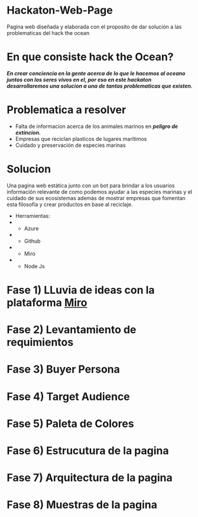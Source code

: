 # Hackaton-Web-Page
Pagina web diseñada y elaborada con el proposito de dar solución a las problematicas del hack the ocean
# En que consiste hack the Ocean?

***En crear conciencia en la gente acerca de lo que le hacemos al oceano juntos con los seres vivos en el, por eso en este hackaton desarrollaremos una solucion a una de tantas problematicas que existen.***

# Problematica a resolver
-  Falta de informacion acerca de los animales marinos en ***peligro de extincion.***
-  Empresas que reciclan plasticos de lugares marítimos
-  Cuidado y preservación de especies marinas
# Solucion
Una pagina web estática junto con un bot para brindar a los usuarios información relevante de como podemos ayudar a las especies marinas y el cuidado de sus ecosistemas además de mostrar empresas que fomentan esta filosofía y crear productos en base al reciclaje.
- Herramientas:
- - Azure
- - Github
- - Miro
- - Node Js


# Fase 1) LLuvia de ideas con la plataforma [Miro](https://miro.com/es/)
# Fase 2) Levantamiento de requimientos
# Fase 3) Buyer Persona
# Fase 4) Target Audience
# Fase 5) Paleta de Colores
# Fase 6) Estrucutura de la pagina
# Fase 7) Arquitectura de la pagina
# Fase 8) Muestras de la pagina 
